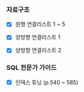 ### 자료구조

- [x] 원형 연결리스트 1 ~ 5
- [x] 양방향 연결리스트 1 
- [x] 양방향 연결리스트 2



### SQL 전문가 가이드

- [x] 인덱스 튜닝 (p.540 ~ 585)

